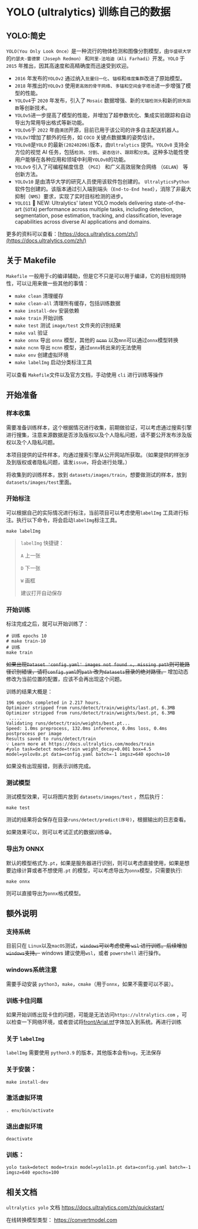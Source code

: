 # YOLO (ultralytics) 训练自己的数据

## YOLO:简史

`YOLO(You Only Look Once）`是一种流行的物体检测和图像分割模型，由`华盛顿大学`的`约瑟夫-雷德蒙（Joseph Redmon）`
和`阿里-法哈迪（Ali Farhadi）`开发。`YOLO` 于 `2015` 年推出，因其高速度和高精确度而迅速受到欢迎。

- `2016` 年发布的`YOLOv2` 通过纳入`批量归一化`、`锚框`和`维度集群`改进了原始模型。
- `2018` 年推出的`YOLOv3` 使用`更高效的骨干网络`、`多锚和空间金字塔池`进一步增强了模型的性能。
- `YOLOv4`于 `2020` 年发布，引入了 `Mosaic` 数据增强、新的`无锚检测头`和新的`损失函数`等创新技术。
- `YOLOv5`进一步提高了模型的性能，并增加了超参数优化、集成实验跟踪和自动导出为常用导出格式等新功能。
- `YOLOv6`于 `2022` 年由`美团`开源，目前已用于该公司的许多自主配送机器人。
- `YOLOv7`增加了额外的任务，如 `COCO` 关键点数据集的姿势估计。
- `YOLOv8`是`YOLO` 的最新`(20240206)`版本，由`Ultralytics` 提供。`YOLOv8` 支持全方位的视觉 AI 任务，包括`检测`、`分割`、`姿态估计`、`跟踪`和`分类`。这种多功能性使用户能够在各种应用和领域中利用`YOLOv8`的功能。
- `YOLOv9` 引入了可编程梯度信息 （`PGI`） 和广义高效层聚合网络 （`GELAN`） 等创新方法。
- `YOLOv10` 是由清华大学的研究人员使用该软件包创建的。 `UltralyticsPython` 软件包创建的。该版本通过引入端到端头（`End-to-End head`），消除了非最大抑制（`NMS`）要求，实现了实时目标检测的进步。
- `YOLO11` 🚀 NEW: Ultralytics' latest YOLO models delivering state-of-the-art (`SOTA`) performance across multiple tasks, including detection, segmentation, pose estimation, tracking, and classification, leverage capabilities across diverse AI applications and domains.

更多的资料可以查看：[https://docs.ultralytics.com/zh/](https://docs.ultralytics.com/zh/)

## 关于 Makefile

`Makefile` 一般用于`c`的编译辅助，但是它不只是可以用于编译，它的目标规则特性，可以让用来做一些其他的事情：

- `make clean` 清理缓存
- `make clean-all` 清理所有缓存，包括训练数据
- `make install-dev` 安装依赖
- `make train` 开始训练
- `make test` 测试 `image/test` 文件夹的识别结果
- `make val` 验证
- `make onnx` 导出 `onnx` 模型，其他的 ~~`ncnn`~~ 以及`mnn`可以通过`onnx`模型转换
- `make ncnn` 导出 `ncnn` 模型，通过`onnx`转出来的无法使用
- `make env` 创建虚拟环境
- `make labelImg` 启动分类标注工具

可以查看 `Makefile`文件以及官方文档，手动使用 `cli` 进行训练等操作

## 开始准备

### 样本收集

需要准备训练样本，这个根据情况进行收集，前期做验证，可以考虑通过搜索引擎进行搜集，注意来源数据是否涉及版权以及个人隐私问题，请不要公开发布涉及版权以及个人隐私问题。

本项目提供的证件样本，均通过搜索引擎从公开网站所获取。（如果提供的样张涉及到版权或者隐私问题，请发`issue`，将会进行处理。）

将收集到的训练样本，放到 `datasets/images/train`，想要做测试的样本，放到`datasets/images/test`里面。

### 开始标注

可以根据自己的实际情况进行标注，当前项目可以考虑使用`labelImg` 工具进行标注。执行以下命令，将会启动`labelImg`标注工具。

```shell
make labelImg
```

> `labelImg` 快捷键：
>
> `A` 上一张
>
> `D` 下一张
>
> `W` 画框
>
> 建议打开自动保存
>

### 开始训练

标注完成之后，就可以开始训练了：

```shell
# 训练 epochs 10 
# make train-10
# 训练
make train
```

~~如果出现`Dataset 'config.yaml' images not found ⚠️, missing path`则可能路径识别错误，请将`config.yaml`的`path`
改为`datasets`目录的绝对路径。~~ 增加动态修改为当前位置的配置，应该不会再出现这个问题。

训练的结果大概是：

``` 
196 epochs completed in 2.217 hours.
Optimizer stripped from runs/detect/train/weights/last.pt, 6.3MB
Optimizer stripped from runs/detect/train/weights/best.pt, 6.3MB
 ..... 
Validating runs/detect/train/weights/best.pt...
Speed: 1.0ms preprocess, 132.0ms inference, 0.0ms loss, 0.4ms postprocess per image
Results saved to runs/detect/train
💡 Learn more at https://docs.ultralytics.com/modes/train
#yolo task=detect mode=train weight_decay=0.001 box=4.5 model=yolov8x.pt data=config.yaml batch=-1 imgsz=640 epochs=10
```

如果没有出现报错，则表示训练完成。

### 测试模型

测试模型效果，可以将图片放到 `datasets/images/test` ，然后执行：

```shell
make test
```

测试的结果将会保存在目录`runs/detect/predict(序号)`，根据输出的日志查看。

如果效果可以，则可以考试正式的数据训练😁。

### 导出为 ONNX

默认的模型格式为`.pt`，如果是服务器进行识别，则可以考虑直接使用，如果是想要边缘计算或者不想使用`.pt`
的模型，可以考虑导出为`onnx`模型，只需要执行:

```shell
make onnx
```

则可以直接导出为`onnx`格式模型。

## 额外说明

### 支持系统

目前只在 `Linux`以及`macOS`测试，~~`windows`可以考虑使用 `wsl` 进行训练。后续增加`windows`支持。~~ windows 建议使用`wsl`，或者 `powershell` 进行操作。

### windows系统注意

需要手动安装 `python3`，`make`，`cmake`（用于`onnx`，如果不需要可以不装）。

### 训练卡住问题

如果开始训练出现卡住的问题，可能是无法访问`https://ultralytics.com`
，可以检查一下网络环境，或者尝试将[front/Arial.ttf](front%2FArial.ttf)字体加入到系统。再进行训练

### 关于 `labelImg`

`labelImg` 需要使用 `python3.9` 的版本，其他版本会有`bug`，无法保存

### 关于安装：

```shell
make install-dev
```

### 激活虚拟环境

```shell
. env/bin/activate
```

### 退出虚拟环境

```shell
deactivate
```

### 训练：

```shell
yolo task=detect mode=train model=yolo11n.pt data=config.yaml batch=-1 imgsz=640 epochs=100
```

## 相关文档

`ultralytics yolo` 文档
https://docs.ultralytics.com/zh/quickstart/

在线转换模型类型：
https://convertmodel.com
